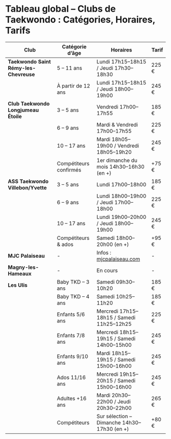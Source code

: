 
# Tableau global – Clubs de Taekwondo : Catégories, Horaires, Tarifs

| Club                             | Catégorie d’âge         | Horaires                                      | Tarif       |
|----------------------------------|--------------------------|-----------------------------------------------|-------------|
| **Taekwondo Saint Rémy-les-Chevreuse** | 5 – 11 ans               | Lundi 17h15–18h15 / Jeudi 17h30–18h30         | 225 €       |
|                                  | À partir de 12 ans       | Lundi 17h15–18h15 / Jeudi 18h00–19h00         | 245 €       |
| **Club Taekwondo Longjumeau Étoile** | 3 – 5 ans               | Vendredi 17h00–17h55                           | 185 €       |
|                                  | 6 – 9 ans               | Mardi & Vendredi 17h00–17h55                   | 225 €       |
|                                  | 10 – 17 ans             | Mardi 18h05–19h00 / Vendredi 18h05–19h20       | 245 €       |
|                                  | Compétiteurs confirmés  | 1er dimanche du mois 14h30–16h30 (en +)        | +75 €       |
| **ASS Taekwondo Villebon/Yvette** | 3 – 5 ans               | Lundi 17h00–18h00                              | 185 €       |
|                                  | 6 – 9 ans               | Lundi 18h00–19h00 / Jeudi 17h00–18h00          | 225 €       |
|                                  | 10 – 17 ans             | Lundi 19h00–20h00 / Jeudi 18h00–19h00          | 245 €       |
|                                  | Compétiteurs & ados     | Samedi 18h00–20h00 (en +)                      | +95 €       |
| **MJC Palaiseau**                | -                        | Infos : [mjcpalaiseau.com](https://www.mjcpalaiseau.com) | -           |
| **Magny-les-Hameaux**            | -                        | En cours                                       | -           |
| **Les Ulis**                     | Baby TKD – 3 ans        | Samedi 09h30–10h20                             | 185 €       |
|                                  | Baby TKD – 4 ans        | Samedi 10h25–11h20                             | 185 €       |
|                                  | Enfants 5/6 ans         | Mercredi 17h15–18h15 / Samedi 11h25–12h25      | 225 €       |
|                                  | Enfants 7/8 ans         | Mercredi 18h15–19h15 / Samedi 14h00–15h00      | 245 €       |
|                                  | Enfants 9/10 ans        | Mardi 18h15–19h15 / Samedi 15h00–16h00         | 245 €       |
|                                  | Ados 11/16 ans          | Mercredi 19h15–20h15 / Samedi 15h00–16h00      | 245 €       |
|                                  | Adultes +16 ans         | Mardi 20h30–22h00 / Jeudi 20h30–22h00          | 265 €       |
|                                  | Compétiteurs            | Sur sélection – Dimanche 14h30–17h30 (en +)    | +80 €       |
